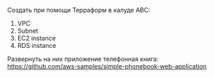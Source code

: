 Создать при помощи Терраформ в калуде АВС:

1. VPC
2. Subnet
3. EC2 instance
4. RDS instance

Развернуть на них приложение телефонная книга: https://github.com/aws-samples/simple-phonebook-web-application

